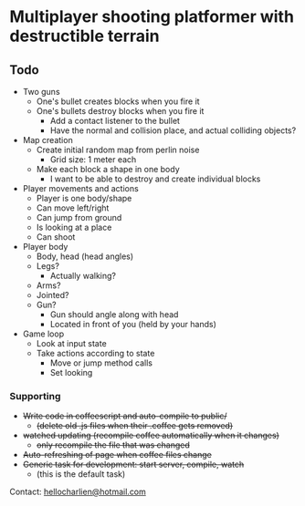 Multiplayer shooting platformer with destructible terrain
=========================================================


## Todo
- Two guns
   - One's bullet creates blocks when you fire it
   - One's bullets destroy blocks when you fire it
      - Add a contact listener to the bullet
      - Have the normal and collision place, and actual colliding objects?
- Map creation
    - Create initial random map from perlin noise
        - Grid size: 1 meter each
    - Make each block a shape in one body
        - I want to be able to destroy and create individual blocks
- Player movements and actions
    - Player is one body/shape
    - Can move left/right
    - Can jump from ground
    - Is looking at a place
    - Can shoot
- Player body
    - Body, head (head angles)
    - Legs?
        - Actually walking?
    - Arms? 
    - Jointed?
    - Gun?
        - Gun should angle along with head
        - Located in front of you (held by your hands)
- Game loop
    - Look at input state
    - Take actions according to state
        - Move or jump method calls
        - Set looking

### Supporting
- <s>Write code in coffeescript and auto-compile to public/</s>
    - <s>(delete old .js files when their .coffee gets removed)</s>
- <s>watched updating (recompile coffee automatically when it changes)</s>
    - <s>only recompile the file that was changed</s>
- <s>Auto-refreshing of page when coffee files change</s>
- <s>Generic task for development: start server, compile, watch</s>
    - (this is the default task)

Contact: hellocharlien@hotmail.com

